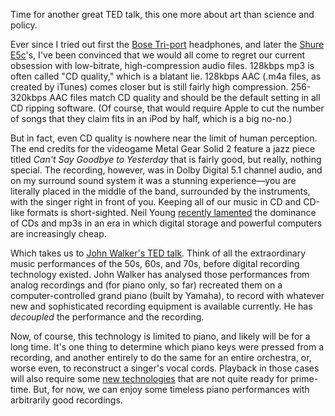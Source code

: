 <!--
.. title: Hi-def Music
.. slug: hi-def-music
.. date: 2008-08-31 18:53:36
.. tags: 
.. category: 
.. link: 
.. description: 
.. type: text
.. has_math: no
.. status: published
.. wp-status: publish
-->

<html><body><p>Time for another great TED talk, this one more about art than science and policy.

Ever since I tried out first the <a href="http://www.bose.com/controller?event=view_product_page_event&amp;product=triport_ae_headphones_index">Bose Tri-port</a> headphones, and later the <a href="http://www.shure.com/personalaudio/products/earphones/eseries/us_pa_e5c_content">Shure E5c</a>'s, I've been convinced that we would all come to regret our current obsession with low-bitrate, high-compression audio files. 128kbps mp3 is often called "CD quality," which is a blatant lie. 128kbps AAC (.m4a files, as created by iTunes) comes closer but is still fairly high compression. 256-320kbps AAC files match CD quality and should be the default setting in all CD ripping software. (Of course, that would require Apple to cut the number of songs that they claim fits in an iPod by half, which is a big no-no.)

But in fact, even CD quality is nowhere near the limit of human perception. The end credits for the videogame Metal Gear Solid 2 feature a jazz piece titled <em>Can't Say Goodbye to Yesterday</em> that is fairly good, but really, nothing special. The recording, however, was in Dolby Digital 5.1 channel audio, and on my surround sound system it was a stunning experience—you are literally placed in the middle of the band, surrounded by the instruments, with the singer right in front of you. Keeping all of our music in CD and CD-like formats is short-sighted. Neil Young <a href="http://blog.wired.com/music/2008/07/neil-young-hi-r.html">recently lamented</a> the dominance of CDs and mp3s in an era in which digital storage and powerful computers are increasingly cheap.

Which takes us to <a href="http://www.ted.com/index.php/talks/john_walker_re_creates_great_performances.html">John Walker's </a><a href="http://www.ted.com/index.php/talks/john_walker_re_creates_great_performances.html">TED talk</a>. Think of all the extraordinary music performances of the 50s, 60s, and 70s, before digital recording technology existed. John Walker has analysed those performances from analog recordings and (for piano only, so far) recreated them on a computer-controlled grand piano (built by Yamaha), to record with whatever new and sophisticated recording equipment is available currently. He has <em>decoupled</em> the performance and the recording.

Now, of course, this technology is limited to piano, and likely will be for a long time. It's one thing to determine which piano keys were pressed from a recording, and another entirely to do the same for an entire orchestra, or, worse even, to reconstruct a singer's vocal cords. Playback in those cases will also require some <a href="http://www.thenakedscientists.com/HTML/content/interviews/interview/949/">new technologies</a> that are not quite ready for prime-time. But, for now, we can enjoy some timeless piano performances with arbitrarily good recordings.</p></body></html>
